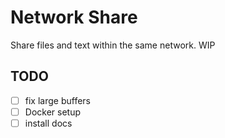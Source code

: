 # Network Share

Share files and text within the same network. WIP

## TODO

- [ ] fix large buffers
- [ ] Docker setup
- [ ] install docs
